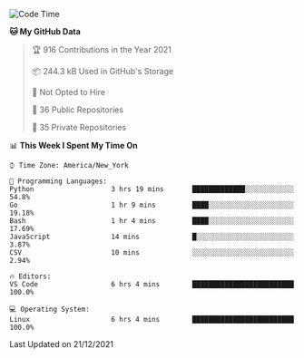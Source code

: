 <!--START_SECTION:waka-->
![Code Time](http://img.shields.io/badge/Code%20Time-44%20hrs%203%20mins-blue)

**🐱 My GitHub Data** 

> 🏆 916 Contributions in the Year 2021
 > 
> 📦 244.3 kB Used in GitHub's Storage 
 > 
> 🚫 Not Opted to Hire
 > 
> 📜 36 Public Repositories 
 > 
> 🔑 35 Private Repositories  
 > 
📊 **This Week I Spent My Time On** 

```text
⌚︎ Time Zone: America/New_York

💬 Programming Languages: 
Python                   3 hrs 19 mins       █████████████░░░░░░░░░░░░   54.8% 
Go                       1 hr 9 mins         ████░░░░░░░░░░░░░░░░░░░░░   19.18% 
Bash                     1 hr 4 mins         ████░░░░░░░░░░░░░░░░░░░░░   17.69% 
JavaScript               14 mins             █░░░░░░░░░░░░░░░░░░░░░░░░   3.87% 
CSV                      10 mins             ░░░░░░░░░░░░░░░░░░░░░░░░░   2.94%

🔥 Editors: 
VS Code                  6 hrs 4 mins        █████████████████████████   100.0%

💻 Operating System: 
Linux                    6 hrs 4 mins        █████████████████████████   100.0%

```


 Last Updated on 21/12/2021
<!--END_SECTION:waka-->